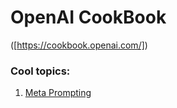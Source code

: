 # OpenAI CookBook
([https://cookbook.openai.com/])

### Cool topics:
1. [Meta Prompting](https://cookbook.openai.com/examples/enhance_your_prompts_with_meta_prompting)
